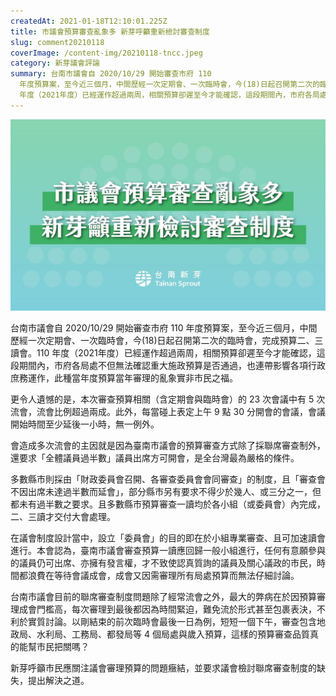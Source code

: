 ```yaml
---
createdAt: 2021-01-18T12:10:01.225Z
title: 市議會預算審查亂象多 新芽呼籲重新檢討審查制度
slug: comment20210118
coverImage: /content-img/20210118-tncc.jpeg
category: 新芽議會評論
summary: 台南市議會自 2020/10/29 開始審查市府 110
  年度預算案，至今近三個月，中間歷經一次定期會、一次臨時會，今(18)日起召開第二次的臨時會，完成預算二、三讀會。110
  年度（2021年度）已經運作超過兩周，相關預算卻遲至今才能確認，這段期間內，市府各局處不但無法確認重大施政預算是否通過，也連帶影響各項行政庶務運作，此種當年度預算當年審理的亂象實非市民之福。
---
```

![](/content-img/20210118-tncc.jpeg)

台南市議會自 2020/10/29 開始審查市府 110 年度預算案，至今近三個月，中間歷經一次定期會、一次臨時會，今(18)日起召開第二次的臨時會，完成預算二、三讀會。110 年度（2021年度）已經運作超過兩周，相關預算卻遲至今才能確認，這段期間內，市府各局處不但無法確認重大施政預算是否通過，也連帶影響各項行政庶務運作，此種當年度預算當年審理的亂象實非市民之福。

更令人遺憾的是，本次審查預算相關（含定期會與臨時會）的 23 次會議中有 5 次流會，流會比例超過兩成。此外，每當碰上表定上午 9 點 30 分開會的會議，會議開始時間至少延後一小時，無一例外。

會造成多次流會的主因就是因為臺南市議會的預算審查方式除了採聯席審查制外，還要求「全體議員過半數」議員出席方可開會，是全台灣最為嚴格的條件。

多數縣市則採由「財政委員會召開、各審查委員會會同審查」的制度，且「審查會不因出席未達過半數而延會」，部分縣市另有要求不得少於幾人、或三分之一，但都未有過半數之要求。且多數縣市預算審查一讀均於各小組（或委員會）內完成，二、三讀才交付大會處理。

在議會制度設計當中，設立「委員會」的目的即在於小組專業審查、且可加速讀會進行。本會認為，臺南市議會審查預算一讀應回歸一般小組進行，任何有意願參與的議員仍可出席、亦擁有發言權，才不致使認真質詢的議員及關心議政的市民，時間都浪費在等待會議成會，成會又因需審理所有局處預算而無法仔細討論。

台南市議會目前的聯席審查制度問題除了經常流會之外，最大的弊病在於因預算審理成會門檻高，每次審理到最後都因為時間緊迫，難免流於形式甚至包裹表決，不利於實質討論。以剛結束的前次臨時會最後一日為例，短短一個下午，審查包含地政局、水利局、工務局、都發局等 4 個局處與歲入預算，這樣的預算審查品質真的能幫市民把關嗎？

新芽呼籲市民應關注議會審理預算的問題癥結，並要求議會檢討聯席審查制度的缺失，提出解決之道。